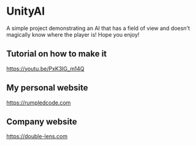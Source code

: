 # UnityAI

A simple project demonstrating an AI that has a field of view and doesn't magically know where the player is!
Hope you enjoy!

## Tutorial on how to make it
https://youtu.be/PxK3IG_m14Q

## My personal website
https://rumpledcode.com

## Company website
https://double-lens.com
